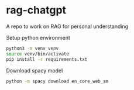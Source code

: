 # rag-chatgpt
A repo to work on RAG for personal understanding

Setup python environment
```bash
python3 -m venv venv
source venv/bin/activate
pip install -r requirements.txt
```

Download spacy model
```bash
python -m spacy download en_core_web_sm
```
